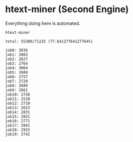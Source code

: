 # htext-miner (Second Engine)

Everything doing here is automated.

```
htext-miner

total: 55300/71225 (77.64127764127764%)

job0: 3036
job1: 2803
job2: 2627
job3: 2764
job4: 3064
job5: 2689
job6: 2757
job7: 2720
job8: 2689
job9: 2661
job10: 2726
job11: 2510
job12: 2710
job13: 2623
job14: 2831
job15: 2821
job16: 2771
job17: 2841
job18: 2915
job19: 2742
```